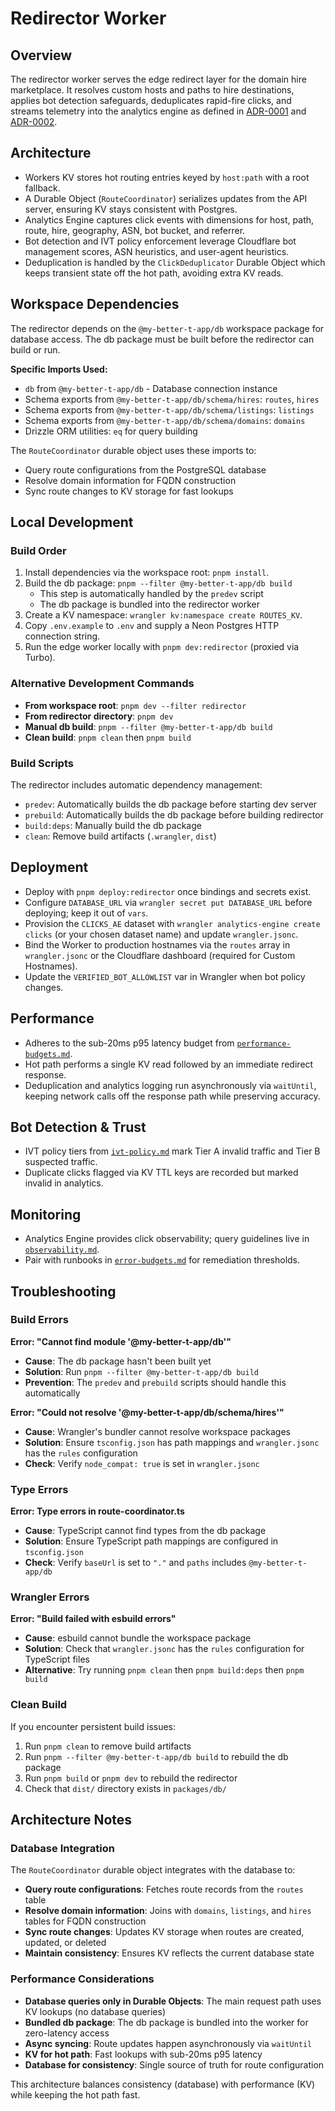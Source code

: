 # Redirector Worker

## Overview
The redirector worker serves the edge redirect layer for the domain hire marketplace. It resolves custom hosts and paths to hire destinations, applies bot detection safeguards, deduplicates rapid-fire clicks, and streams telemetry into the analytics engine as defined in [ADR-0001](../../../docs/architecture/adrs/adr-0001-edge-routing.md) and [ADR-0002](../../../docs/architecture/adrs/adr-0002-click-telemetry-store.md).

## Architecture
- Workers KV stores hot routing entries keyed by `host:path` with a root fallback.
- A Durable Object (`RouteCoordinator`) serializes updates from the API server, ensuring KV stays consistent with Postgres.
- Analytics Engine captures click events with dimensions for host, path, route, hire, geography, ASN, bot bucket, and referrer.
- Bot detection and IVT policy enforcement leverage Cloudflare bot management scores, ASN heuristics, and user-agent heuristics.
- Deduplication is handled by the `ClickDeduplicator` Durable Object which keeps transient state off the hot path, avoiding extra KV reads.

## Workspace Dependencies

The redirector depends on the `@my-better-t-app/db` workspace package for database access. The db package must be built before the redirector can build or run.

**Specific Imports Used:**
- `db` from `@my-better-t-app/db` - Database connection instance
- Schema exports from `@my-better-t-app/db/schema/hires`: `routes`, `hires`
- Schema exports from `@my-better-t-app/db/schema/listings`: `listings`
- Schema exports from `@my-better-t-app/db/schema/domains`: `domains`
- Drizzle ORM utilities: `eq` for query building

The `RouteCoordinator` durable object uses these imports to:
- Query route configurations from the PostgreSQL database
- Resolve domain information for FQDN construction
- Sync route changes to KV storage for fast lookups

## Local Development

### Build Order
1. Install dependencies via the workspace root: `pnpm install`.
2. Build the db package: `pnpm --filter @my-better-t-app/db build`
   - This step is automatically handled by the `predev` script
   - The db package is bundled into the redirector worker
3. Create a KV namespace: `wrangler kv:namespace create ROUTES_KV`.
4. Copy `.env.example` to `.env` and supply a Neon Postgres HTTP connection string.
5. Run the edge worker locally with `pnpm dev:redirector` (proxied via Turbo).

### Alternative Development Commands
- **From workspace root**: `pnpm dev --filter redirector`
- **From redirector directory**: `pnpm dev`
- **Manual db build**: `pnpm --filter @my-better-t-app/db build`
- **Clean build**: `pnpm clean` then `pnpm build`

### Build Scripts
The redirector includes automatic dependency management:
- `predev`: Automatically builds the db package before starting dev server
- `prebuild`: Automatically builds the db package before building redirector
- `build:deps`: Manually build the db package
- `clean`: Remove build artifacts (`.wrangler`, `dist`)

## Deployment
- Deploy with `pnpm deploy:redirector` once bindings and secrets exist.
- Configure `DATABASE_URL` via `wrangler secret put DATABASE_URL` before deploying; keep it out of `vars`.
- Provision the `CLICKS_AE` dataset with `wrangler analytics-engine create clicks` (or your chosen dataset name) and update `wrangler.jsonc`.
- Bind the Worker to production hostnames via the `routes` array in `wrangler.jsonc` or the Cloudflare dashboard (required for Custom Hostnames).
- Update the `VERIFIED_BOT_ALLOWLIST` var in Wrangler when bot policy changes.

## Performance
- Adheres to the sub-20ms p95 latency budget from [`performance-budgets.md`](../../../docs/architecture/performance-budgets.md).
- Hot path performs a single KV read followed by an immediate redirect response.
- Deduplication and analytics logging run asynchronously via `waitUntil`, keeping network calls off the response path while preserving accuracy.

## Bot Detection & Trust
- IVT policy tiers from [`ivt-policy.md`](../../../docs/trust-safety/ivt-policy.md) mark Tier A invalid traffic and Tier B suspected traffic.
- Duplicate clicks flagged via KV TTL keys are recorded but marked invalid in analytics.

## Monitoring
- Analytics Engine provides click observability; query guidelines live in [`observability.md`](../../../docs/ops/observability.md).
- Pair with runbooks in [`error-budgets.md`](../../../docs/ops/error-budgets.md) for remediation thresholds.

## Troubleshooting

### Build Errors

**Error: "Cannot find module '@my-better-t-app/db'"**
- **Cause**: The db package hasn't been built yet
- **Solution**: Run `pnpm --filter @my-better-t-app/db build`
- **Prevention**: The `predev` and `prebuild` scripts should handle this automatically

**Error: "Could not resolve '@my-better-t-app/db/schema/hires'"**
- **Cause**: Wrangler's bundler cannot resolve workspace packages
- **Solution**: Ensure `tsconfig.json` has path mappings and `wrangler.jsonc` has the `rules` configuration
- **Check**: Verify `node_compat: true` is set in `wrangler.jsonc`

### Type Errors

**Error: Type errors in route-coordinator.ts**
- **Cause**: TypeScript cannot find types from the db package
- **Solution**: Ensure TypeScript path mappings are configured in `tsconfig.json`
- **Check**: Verify `baseUrl` is set to `"."` and `paths` includes `@my-better-t-app/db`

### Wrangler Errors

**Error: "Build failed with esbuild errors"**
- **Cause**: esbuild cannot bundle the workspace package
- **Solution**: Check that `wrangler.jsonc` has the `rules` configuration for TypeScript files
- **Alternative**: Try running `pnpm clean` then `pnpm build:deps` then `pnpm build`

### Clean Build

If you encounter persistent build issues:
1. Run `pnpm clean` to remove build artifacts
2. Run `pnpm --filter @my-better-t-app/db build` to rebuild the db package
3. Run `pnpm build` or `pnpm dev` to rebuild the redirector
4. Check that `dist/` directory exists in `packages/db/`

## Architecture Notes

### Database Integration

The `RouteCoordinator` durable object integrates with the database to:
- **Query route configurations**: Fetches route records from the `routes` table
- **Resolve domain information**: Joins with `domains`, `listings`, and `hires` tables for FQDN construction
- **Sync route changes**: Updates KV storage when routes are created, updated, or deleted
- **Maintain consistency**: Ensures KV reflects the current database state

### Performance Considerations

- **Database queries only in Durable Objects**: The main request path uses KV lookups (no database queries)
- **Bundled db package**: The db package is bundled into the worker for zero-latency access
- **Async syncing**: Route updates happen asynchronously via `waitUntil`
- **KV for hot path**: Fast lookups with sub-20ms p95 latency
- **Database for consistency**: Single source of truth for route configuration

This architecture balances consistency (database) with performance (KV) while keeping the hot path fast.


